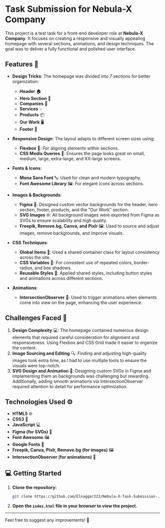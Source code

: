 # **Task Submission for Nebula-X Company**

This project is a test task for a front-end developer role at **Nebula-X Company**. It focuses on creating a responsive and visually appealing homepage with several sections, animations, and design techniques. The goal was to deliver a fully functional and polished user interface.

## **Features** 📝

- **Design Tricks**: The homepage was divided into 7 sections for better organization:

  - **Header** 🏠
  - **Hero Section** 🌟
  - **Companies** 💼
  - **Services** 💡
  - **Products** 📦
  - **Our Work** 🖥️
  - **Footer** 🔽

- **Responsive Design**: The layout adapts to different screen sizes using:

  - **Flexbox** 🧩: For aligning elements within sections.
  - **CSS Media Queries** 📱: Ensures the page looks great on small, medium, large, extra-large, and XX-large screens.

- **Fonts & Icons**:

  - **Mona Sans Font** 🔤: Used for clean and modern typography.
  - **Font Awesome Library** 🖼️: For elegant icons across sections.

- **Images & Backgrounds**:

  - **Figma** 🎨: Designed custom vector backgrounds for the header, hero section, footer, products, and the "Our Work" section.
  - **SVG Images** 🌐: All background images were exported from Figma as SVGs to ensure scalability and high quality.
  - **Freepik, Remove.bg, Canva, and Pixlr** 🖼️: Used to source and adjust images, remove backgrounds, and improve visuals.

- **CSS Techniques**:

  - **Global Items** 🧰: Used a shared container class for layout consistency across the site.
  - **CSS Variables** 🎨: For consistent use of repeated colors, border-radius, and box shadows.
  - **Reusable Styles** 🔄: Applied shared styles, including button styles and animations across different sections.

- **Animations**:
  - **IntersectionObserver** 👀: Used to trigger animations when elements come into view on the page, enhancing the user experience.

## **Challenges Faced** 🤔

1. **Design Complexity** 💻: The homepage contained numerous design elements that required careful consideration for alignment and responsiveness. Using Flexbox and CSS Grid made it easier to organize the content.
2. **Image Sourcing and Editing** 🔍: Finding and adjusting high-quality images took extra time, as I had to use multiple tools to ensure the visuals were top-notch.
3. **SVG Design and Animation** 🎨: Designing custom SVGs in Figma and implementing them as backgrounds was challenging but rewarding. Additionally, adding smooth animations via IntersectionObserver required attention to detail for performance optimization.

## **Technologies Used** ⚙️

- **HTML5** 🌐
- **CSS3** 🎨
- **JavaScript** 💻
- **Figma (for SVGs)** 🎨
- **Font Awesome** 🖼️
- **Google Fonts** 📝
- **Freepik, Canva, Pixlr, Remove.bg (for images)** 🖼️
- **IntersectionObserver (for animations)** 👀

## 💻 **Getting Started**

1. **Clone the repository:**
   ```bash
   git clone https://github.com/Elnaggar222/Nebula-X-Task-Submission-.git
   ```
2. **Open the `index.html` file in your browser to view the project.**

---

Feel free to suggest any improvements! 🚀

